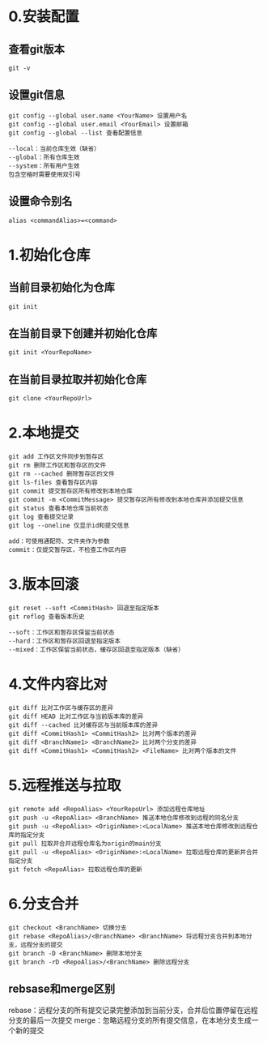 # 0.安装配置
## 查看git版本
```
git -v
```
## 设置git信息
```
git config --global user.name <YourName> 设置用户名
git config --global user.email <YourEmail> 设置邮箱
git config --global --list 查看配置信息

--local：当前仓库生效（缺省）
--global：所有仓库生效
--system：所有用户生效
包含空格时需要使用双引号
```
## 设置命令别名
```
alias <commandAlias>=<command>
```

# 1.初始化仓库
## 当前目录初始化为仓库
```
git init
```
## 在当前目录下创建并初始化仓库
```
git init <YourRepoName>
```
## 在当前目录拉取并初始化仓库
```
git clone <YourRepoUrl>
```

# 2.本地提交
```
git add 工作区文件同步到暂存区
git rm 删除工作区和暂存区的文件
git rm --cached 删除暂存区的文件
git ls-files 查看暂存区内容
git commit 提交暂存区所有修改到本地仓库
git commit -m <CommitMessage> 提交暂存区所有修改到本地仓库并添加提交信息
git status 查看本地仓库当前状态
git log 查看提交记录
git log --oneline 仅显示id和提交信息

add：可使用通配符、文件夹作为参数
commit：仅提交暂存区，不检查工作区内容
```

# 3.版本回滚
```
git reset --soft <CommitHash> 回退至指定版本
git reflog 查看版本历史

--soft：工作区和暂存区保留当前状态
--hard：工作区和暂存区回退至指定版本
--mixed：工作区保留当前状态，缓存区回退至指定版本（缺省）
```

# 4.文件内容比对
```
git diff 比对工作区与缓存区的差异
git diff HEAD 比对工作区与当前版本库的差异
git diff --cached 比对缓存区与当前版本库的差异
git diff <CommitHash1> <CommitHash2> 比对两个版本的差异
git diff <BranchName1> <BranchName2> 比对两个分支的差异
git diff <CommitHash1> <CommitHash2> <FileName> 比对两个版本的文件
```

# 5.远程推送与拉取
```
git remote add <RepoAlias> <YourRepoUrl> 添加远程仓库地址
git push -u <RepoAlias> <BranchName> 推送本地仓库修改到远程的同名分支
git push -u <RepoAlias> <OriginName>:<LocalName> 推送本地仓库修改到远程仓库的指定分支
git pull 拉取并合并远程仓库名为origin的main分支
git pull -u <RepoAlias> <OriginName>:<LocalName> 拉取远程仓库的更新并合并指定分支
git fetch <RepoAlias> 拉取远程仓库的更新
```

# 6.分支合并
```
git checkout <BranchName> 切换分支
git rebase <RepoAlias>/<BranchName> <BranchName> 将远程分支合并到本地分支，远程分支的提交
git branch -D <BranchName> 删除本地分支
git branch -rD <RepoAlias>/<BranchName> 删除远程分支
```
## rebsase和merge区别
rebase：远程分支的所有提交记录完整添加到当前分支，合并后位置停留在远程分支的最后一次提交
merge：忽略远程分支的所有提交信息，在本地分支生成一个新的提交

